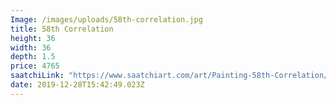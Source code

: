 ```yaml
---
Image: /images/uploads/58th-correlation.jpg
title: 58th Correlation
height: 36
width: 36
depth: 1.5
price: 4765
saatchiLink: "https://www.saatchiart.com/art/Painting-58th-Correlation/189576/4985414/view"
date: 2019-12-28T15:42:49.023Z
---
```

